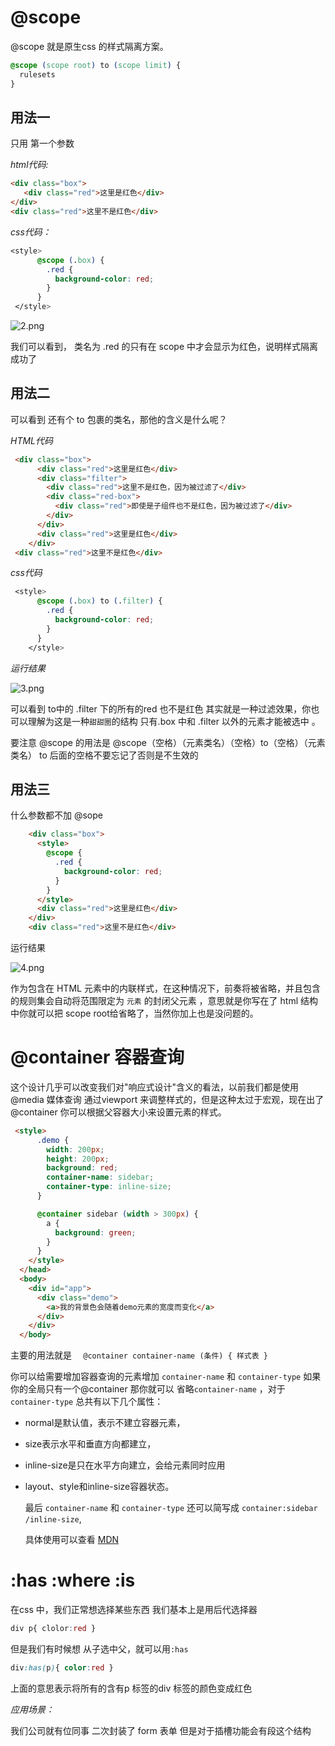 # @scope

@scope 就是原生css 的样式隔离方案。

```css
@scope (scope root) to (scope limit) {
  rulesets
}
```



## 用法一

只用 第一个参数

*html代码:*

```html
<div class="box">
   <div class="red">这里是红色</div>
</div>
<div class="red">这里不是红色</div>

```

*css代码：*

```css
<style>
      @scope (.box) {
        .red {
          background-color: red;
        }
      }
 </style>
```

![2.png](https://p9-juejin.byteimg.com/tos-cn-i-k3u1fbpfcp/c9894d1176494d47acbeb0803bd19caa~tplv-k3u1fbpfcp-jj-mark:3024:0:0:0:q75.awebp#?w=306&h=152&s=8790&e=jpg&b=fffefe)

我们可以看到， 类名为 .red 的只有在 scope 中才会显示为红色，说明样式隔离成功了



## 用法二

可以看到 还有个 to 包裹的类名，那他的含义是什么呢？

*HTML代码*

```html
 <div class="box">
      <div class="red">这里是红色</div>
      <div class="filter">
        <div class="red">这里不是红色，因为被过滤了</div>
        <div class="red-box">
          <div class="red">即使是子组件也不是红色，因为被过滤了</div>
        </div>
      </div>
      <div class="red">这里是红色</div>
    </div>
 <div class="red">这里不是红色</div>

```

*css代码*

```css
 <style>
      @scope (.box) to (.filter) {
        .red {
          background-color: red;
        }
      }
    </style>
```

*运行结果*

![3.png](https://p6-juejin.byteimg.com/tos-cn-i-k3u1fbpfcp/4b82357ba0244766a84599e11058cfd3~tplv-k3u1fbpfcp-jj-mark:3024:0:0:0:q75.awebp#?w=322&h=130&s=26896&e=jpg&b=fdfaf9)

可以看到 to中的 .filter 下的所有的red 也不是红色 其实就是一种过滤效果，你也可以理解为这是一种`甜甜圈`的结构 只有.box 中和 .filter 以外的元素才能被选中 。

要注意 @scope 的用法是 @scope（空格）（元素类名）（空格）to（空格）（元素类名） to 后面的空格不要忘记了否则是不生效的

## 用法三

什么参数都不加 @sope

```html
    <div class="box">
      <style>
        @scope {
          .red {
            background-color: red;
          }
        }
      </style>
      <div class="red">这里是红色</div>
    </div>
    <div class="red">这里不是红色</div>

```

运行结果

![4.png](https://p1-juejin.byteimg.com/tos-cn-i-k3u1fbpfcp/d0412778983545f89d6b83f0c5dc0811~tplv-k3u1fbpfcp-jj-mark:3024:0:0:0:q75.awebp#?w=190&h=77&s=7379&e=jpg&b=fefdfd)

作为包含在 HTML 元素中的内联样式，在这种情况下，前奏将被省略，并且包含的规则集会自动将范围限定为 `元素` 的封闭父元素 ，意思就是你写在了 html 结构中你就可以把 scope root给省略了，当然你加上也是没问题的。

# @container 容器查询

这个设计几乎可以改变我们对"响应式设计"含义的看法，以前我们都是使用 @media 媒体查询 通过viewport 来调整样式的，但是这种太过于宏观，现在出了 @container 你可以根据父容器大小来设置元素的样式。

```html
 <style>
      .demo {
        width: 200px;
        height: 200px;
        background: red;
        container-name: sidebar;
        container-type: inline-size;
      }

      @container sidebar (width > 300px) {
        a {
          background: green;
        }
      }
    </style>
  </head>
  <body>
    <div id="app">
      <div class="demo">
        <a>我的背景色会随着demo元素的宽度而变化</a>
      </div>
    </div>
  </body>

```

主要的用法就是 `  @container container-name (条件) { 样式表 }`

你可以给需要增加容器查询的元素增加 `container-name` 和 `container-type` 如果你的全局只有一个@container 那你就可以 省略`container-name` ，对于`container-type` 总共有以下几个属性：

- normal是默认值，表示不建立容器元素，

- size表示水平和垂直方向都建立，

- inline-size是只在水平方向建立，会给元素同时应用

- layout、style和inline-size容器状态。

  最后 `container-name` 和 `container-type` 还可以简写成 `container:sidebar /inline-size`,

  具体使用可以查看 [MDN](https://link.juejin.cn?target=https%3A%2F%2Fdeveloper.mozilla.org%2Fen-US%2Fdocs%2FWeb%2FCSS%2F@container)



# :has :where :is

在css 中，我们正常想选择某些东西 我们基本上是用后代选择器

```css
div p{ clolor:red }
```

但是我们有时候想 从子选中父，就可以用`:has`

```css
div:has(p){ color:red }
```

上面的意思表示将所有的含有p 标签的div 标签的颜色变成红色

*应用场景：*

我们公司就有位同事 二次封装了 form 表单 但是对于插槽功能会有段这个结构